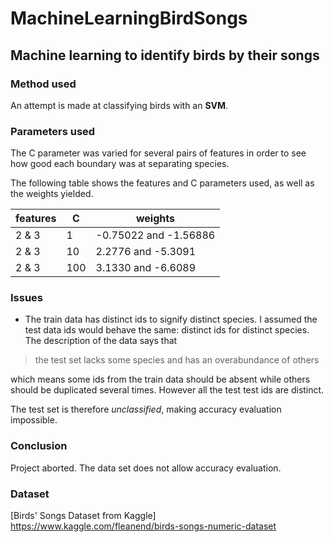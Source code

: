 # MachineLearningBirdSongs
## Machine learning to identify birds by their songs

### Method used
An attempt is made at classifying birds with an **SVM**.

### Parameters used
The C parameter was varied for several pairs of features in order to see how good each boundary was at separating species.

The following table shows the features and C parameters used, as well as the weights yielded.

|features|C|weights|
|-------|----|------------|
|2 & 3|1| -0.75022 and -1.56886|
|2 & 3|10| 2.2776 and -5.3091|
|2 & 3|100|3.1330 and -6.6089|

### Issues
- The train data has distinct ids to signify distinct species. 
I assumed the test data ids would behave the same: distinct ids for distinct species.
The description of the data says that 
> the test set lacks some species and has an overabundance of others

which means some ids from the train data should be absent while others should be duplicated several times. However all the test test ids are distinct. 

The test set is therefore *unclassified*, making accuracy evaluation impossible.

### Conclusion
Project aborted. The data set does not allow accuracy evaluation. 

### Dataset
[Birds' Songs Dataset from Kaggle] https://www.kaggle.com/fleanend/birds-songs-numeric-dataset
